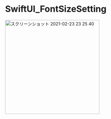# SwiftUI_FontSizeSetting

<img width="307" alt="スクリーンショット 2021-02-23 23 25 40" src="https://user-images.githubusercontent.com/9380171/108857865-ddff4780-762e-11eb-8168-7dbd06ece11e.png">
